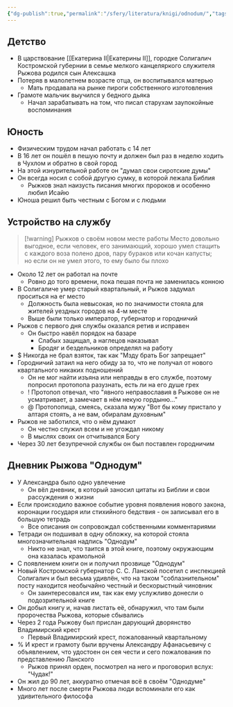 ```yaml
---
{"dg-publish":true,"permalink":"/sfery/literatura/knigi/odnodum/","tags":["book"]}
---
```


## Детство 
- В царствование [[Екатерина II\|Екатерины II]],  городке Солигалич Костромской губернии в семье мелкого канцеляркого служителя Рыжова родился сын Алексашка 
- Потеряв в малолетнем возрасте отца, он воспитывался матерью
	- Мать продавала на рынке пироги собственного изготовления 
- Грамоте мальчик выучился у бедного дьяка 
	- Начал зарабатывать на том, что писал старухам заупокойные воспоминания
## Юность
- Физическим трудом начал работать с 14 лет 
- В 16 лет он пошёл в пешую почту и должен был раз в неделю ходить в Чухлом и обратно в свой город 
- На этой изнурительной работе он "думал свои сиротские думы" 
- Он всегда носил с собой другую сумку, в которой лежала Библия 
	- Рыжков знал наизусть писания многих пророков и особенно любил Исайю 
- Юноша решил быть честным с Богом и с людьми 
## Устройство на службу 
> [!warning] Рыжков о своём новом месте работы
> Место довольно выгодное, если человек, его занимающий, хорошо умел стащить с каждого воза полено дров, пару бураков или кочан капусты; но если он не умел этого, то ему было бы плохо
- Около 12 лет он работал на почте 
	- Ровно до того времени, пока пешая почта не заменилась конною 
- В Солигаличе умер старый квартальный, и Рыжов задумал проситься на ег место
	- Должность была невысокая, но по значимости стояла для жителей уездных городов на 4-м месте
	- Выше были только император, губернатор и городничий 
- Рыжов с первого дня службы оказался ретив и исправен 
	- Он быстро навёл порядок на базаре 
		- Слабых защищал, а наглецов наказывал
		- Бродяг и бездельников определял на работу 
- $ Никогда не брал взяток, так как "Мзду брать Бог запрещает"
- Городничий затаил на него обиду за то, что не получал от нового квартального никаких подношений 
	- Он не мог найти изъяна или неправды в его службе, поэтому попросил протопопа разузнать, есть ли на его душе грех
	- ! Протопоп отвечал, что "явного неправославия в Рыжове он не усматривает, а замечает в нём некую гордыню..."
	- @ Протопопица, смеясь, сказала мужу "Вот бы кому пристало у алтаря стоять, а не вам, обиралам духовным"
- Рыжов не заботился, что о нём думают
	- Он честно служил всем и не угождал никому 
	- В мыслях своих он отчитывался Богу 
- Через 30 лет безупречной службы он был поставлен городничим 
## Дневник Рыжова "Однодум"
- У Александра было одно увлечение 
	- Он вёл дневник, в который заносил цитаты из Библии и свои рассуждения о жизни 
- Если происходило важное событие уровня появления нового закона, коронации государя или стихийного бедствия - он записывал его в большую тетрадь
	- Все описания он сопровождал собственными комментариями 
- Тетради он подшивал в одну обложку, на которой стояла многозначительная надпись "Однодум"
	- Никто не знал, что таится в этой книге, поэтому окружающим она казалась крамольной
- С появлением книги он и получил прозвище "Однодум"
- Новый Костромской губернатор С. С. Ланской посетил с инспекцией Солигалич и был весьма удивлён, что на таком "соблазнительном" посту находится необычайно честный и бескорыстный чиновник 
	- Он заинтересовался им, так как ему услужливо донесли о подозрительной книге 
- Он добыл книгу и, начав листать её, обнаружил, что там были пророчества Рыжова, которые сбывались
- Через 2 года Рыжову был прислан дарующий дворянство Владимирский крест 
	- Первый Владимирский крест, пожалованный квартальному 
- % И крест и грамоту были вручены Александру Афанасьевичу с объявлением, что удостоен он сея чести и сего пожалования по представлению Ланского
	- Рыжов принял орден, посмотрел на него и проговорил вслух: "Чудак!"
- Он жил до 90 лет, аккуратно отмечая всё в своём "Однодуме"
- Много лет после смерти Рыжова люди вспоминали его как удивительного философа